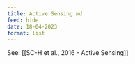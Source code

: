 ```yaml
---
title: Active Sensing.md
feed: hide
date: 18-04-2023
format: list
---
```



See: [[SC-H et al., 2016 - Active Sensing]]